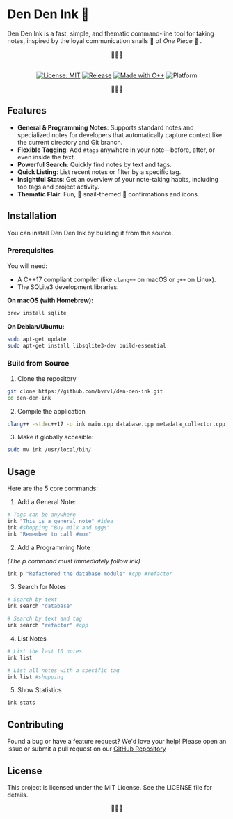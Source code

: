 # Den Den Ink 🐌

Den Den Ink is a fast, simple, and thematic command-line tool for taking notes, inspired by the loyal communication snails 🐌 of *One Piece* 🐌 . 
<div align="center">
🐌🐌🐌
</div>
<br>
<div align="center">

[![License: MIT](https://img.shields.io/badge/License-MIT-yellow.svg)](https://opensource.org/licenses/MIT)
[![Release](https://img.shields.io/github/v/release/bvrvl/den-den-ink)](https://github.com/bvrvl/den-den-ink/releases)
[![Made with C++](https://img.shields.io/badge/Made%20with-C%2B%2B-00599C.svg)](https://isocpp.org/)
![Platform](https://img.shields.io/badge/platform-macOS%20%7C%20Linux-lightgrey)

</div>
<div align="center">
🐌🐌🐌
</div>

## Features

-   **General & Programming Notes**: Supports standard notes and specialized notes for developers that automatically capture context like the current directory and Git branch.
-   **Flexible Tagging**: Add `#tags` anywhere in your note—before, after, or even inside the text.
-   **Powerful Search**: Quickly find notes by text and tags.
-   **Quick Listing**: List recent notes or filter by a specific tag.
-   **Insightful Stats**: Get an overview of your note-taking habits, including top tags and project activity.
-   **Thematic Flair**: Fun, 🐌 snail-themed 🐌 confirmations and icons.

## Installation

You can install Den Den Ink by building it from the source.

### Prerequisites

You will need:
- A C++17 compliant compiler (like `clang++` on macOS or `g++` on Linux).
- The SQLite3 development libraries.

**On macOS (with Homebrew):**
```bash
brew install sqlite
```
**On Debian/Ubuntu:**
```bash
sudo apt-get update
sudo apt-get install libsqlite3-dev build-essential
```

### Build from Source
1. Clone the repository
```bash
git clone https://github.com/bvrvl/den-den-ink.git
cd den-den-ink
```

2. Compile the application
```bash
clang++ -std=c++17 -o ink main.cpp database.cpp metadata_collector.cpp note_formatter.cpp stats_engine.cpp -lsqlite3
```

3. Make it globally accesible:
```bash
sudo mv ink /usr/local/bin/
```

## Usage
Here are the 5 core commands:
1. Add a General Note:
```bash
# Tags can be anywhere
ink "This is a general note" #idea
ink #shopping "Buy milk and eggs"
ink "Remember to call #mom"
```
2. Add a Programming Note

*(The p command must immediately follow ink)*
```bash
ink p "Refactored the database module" #cpp #refactor
```
3. Search for Notes
```bash
# Search by text
ink search "database"

# Search by text and tag
ink search "refactor" #cpp
```
4. List Notes
```bash
# List the last 10 notes
ink list

# List all notes with a specific tag
ink list #shopping
```
5. Show Statistics
```bash
ink stats
```
## Contributing
Found a bug or have a feature request? We'd love your help! Please open an issue or submit a pull request on our [GitHub Repository](https://github.com/bvrvl/den-den-ink)

## License
This project is licensed under the MIT License. See the LICENSE file for details.

<div align="center">
🐌🐌🐌
</div>